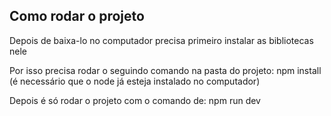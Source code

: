 ## Como rodar o projeto
Depois de baixa-lo no computador precisa primeiro instalar as bibliotecas nele

Por isso precisa rodar o seguindo comando na pasta do projeto: npm install (é necessário que o node já esteja instalado no computador)

Depois é só rodar o projeto com o comando de: npm run dev
